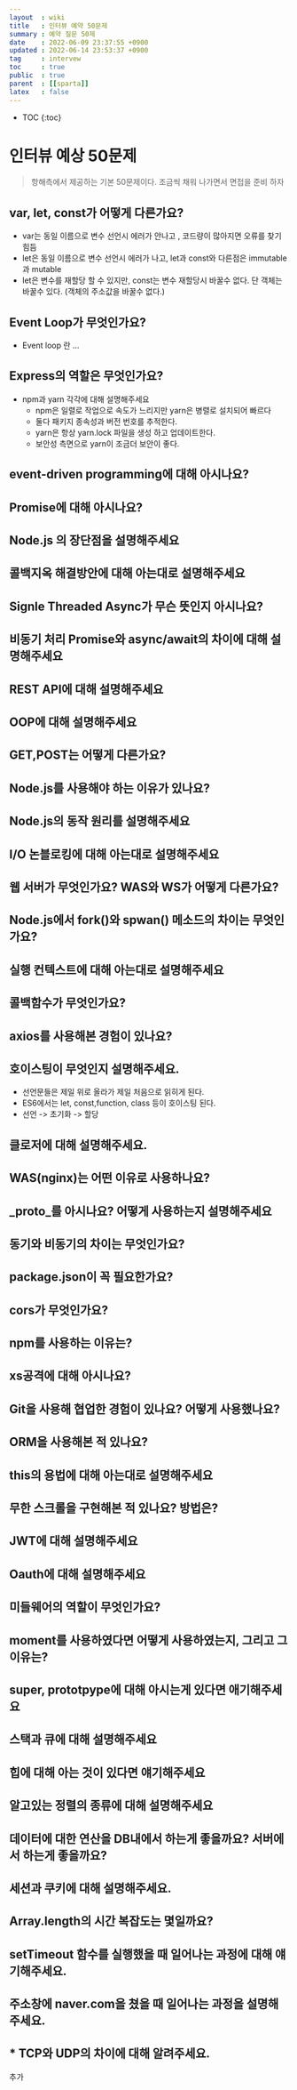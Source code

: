 ```yaml
---
layout  : wiki
title   : 인터뷰 예약 50문제 
summary : 예약 질문 50제  
date    : 2022-06-09 23:37:55 +0900
updated : 2022-06-14 23:53:37 +0900
tag     : intervew  
toc     : true
public  : true
parent  : [[sparta]] 
latex   : false
---
```

* TOC
{:toc}

# 인터뷰 예상 50문제 
> 항해측에서 제공하는 기본 50문제이다. 조금씩 채워 나가면서 면접을 준비 하자

## var, let, const가 어떻게 다른가요?
- var는 동일 이름으로 변수 선언시 에러가 안나고 , 코드량이 많아지면 오류를 찾기 힘듬
- let은 동일 이름으로 변수 선언시 에러가 나고, let과 const와 다른점은 immutable 과  mutable
- let은 변수를 재할당 할 수 있지만, const는 변수 재할당시 바꿀수 없다. 단 객체는 바꿀수 있다. (객체의 주소값을 바꿀수 없다.)

## Event Loop가 무엇인가요? 
- Event loop 란 ...

## Express의 역할은 무엇인가요?
* npm과 yarn 각각에 대해 설명해주세요
    - npm은 일렬로 작업으로 속도가 느리지만 yarn은 병렬로 설치되어 빠르다
    - 둘다 패키지 종속성과 버전 번호를 추적한다.
    - yarn은 항상 yarn.lock 파일을 생성 하고 업데이트한다.
    - 보안성 측면으로 yarn이 조금더 보안이 좋다.
    
## event-driven programming에 대해 아시나요?
## Promise에 대해 아시나요?
## Node.js 의 장단점을 설명해주세요
## 콜백지옥 해결방안에 대해 아는대로 설명해주세요
## Signle Threaded Async가 무슨 뜻인지 아시나요?
## 비동기 처리 Promise와 async/await의 차이에 대해 설명해주세요
## REST API에 대해 설명해주세요
## OOP에 대해 설명해주세요
## GET,POST는 어떻게 다른가요?
## Node.js를 사용해야 하는 이유가 있나요?
## Node.js의 동작 원리를 설명해주세요
## I/O 논블로킹에 대해 아는대로 설명해주세요
## 웹 서버가 무엇인가요? WAS와 WS가 어떻게 다른가요?
## Node.js에서 fork()와 spwan() 메소드의 차이는 무엇인가요?
## 실행 컨텍스트에 대해 아는대로 설명해주세요
## 콜백함수가 무엇인가요?
## axios를 사용해본 경험이 있나요?
## 호이스팅이 무엇인지 설명해주세요.
- 선언문들은 제일 위로 올라가 제일 처음으로 읽히게 된다.
- ES6에서는 let, const,function, class 등이 호이스팅 된다.
- 선언 -> 초기화 -> 할당 

## 클로저에 대해 설명해주세요.
## WAS(nginx)는 어떤 이유로 사용하나요?
## _proto_를 아시나요? 어떻게 사용하는지 설명해주세요
## 동기와 비동기의 차이는 무엇인가요?
## package.json이 꼭 필요한가요?
## cors가 무엇인가요?
## npm를 사용하는 이유는?
## xs공격에 대해 아시나요?
## Git을 사용해 협업한 경험이 있나요? 어떻게 사용했나요?
## ORM을 사용해본 적 있나요?
## this의 용법에 대해 아는대로 설명해주세요
## 무한 스크롤을 구현해본 적 있나요? 방법은?
## JWT에 대해 설명해주세요
## Oauth에 대해 설명해주세요
## 미들웨어의 역할이 무엇인가요?
## moment를 사용하였다면 어떻게 사용하였는지, 그리고 그 이유는?
## super, prototpype에 대해 아시는게 있다면 애기해주세요
## 스택과 큐에 대해 설명해주세요
## 힙에 대해 아는 것이 있다면 얘기해주세요
## 알고있는 정렬의 종류에 대해 설명해주세요
## 데이터에 대한 연산을 DB내에서 하는게 좋을까요? 서버에서 하는게 좋을까요?
## 세션과 쿠키에 대해 설명해주세요.
## Array.length의 시간 복잡도는 몇일까요?
## setTimeout 함수를 실행했을 때 일어나는 과정에 대해 얘기해주세요.
## 주소창에 naver.com을 쳤을 때 일어나는 과정을 설명해 주세요.
## * TCP와 UDP의 차이에 대해 알려주세요.


추가
